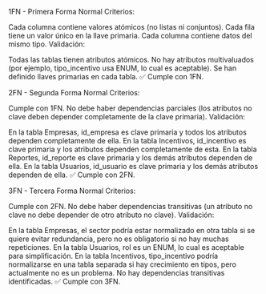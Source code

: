 1FN - Primera Forma Normal
Criterios:

Cada columna contiene valores atómicos (no listas ni conjuntos).
Cada fila tiene un valor único en la llave primaria.
Cada columna contiene datos del mismo tipo.
Validación:

Todas las tablas tienen atributos atómicos.
No hay atributos multivaluados (por ejemplo, tipo_incentivo usa ENUM, lo cual es aceptable).
Se han definido llaves primarias en cada tabla.
✅ Cumple con 1FN.

2FN - Segunda Forma Normal
Criterios:

Cumple con 1FN.
No debe haber dependencias parciales (los atributos no clave deben depender completamente de la clave primaria).
Validación:

En la tabla Empresas, id_empresa es clave primaria y todos los atributos dependen completamente de ella.
En la tabla Incentivos, id_incentivo es clave primaria y los atributos dependen completamente de esta.
En la tabla Reportes, id_reporte es clave primaria y los demás atributos dependen de ella.
En la tabla Usuarios, id_usuario es clave primaria y los demás atributos dependen de ella.
✅ Cumple con 2FN.

3FN - Tercera Forma Normal
Criterios:

Cumple con 2FN.
No debe haber dependencias transitivas (un atributo no clave no debe depender de otro atributo no clave).
Validación:

En la tabla Empresas, el sector podría estar normalizado en otra tabla si se quiere evitar redundancia, pero no es obligatorio si no hay muchas repeticiones.
En la tabla Usuarios, rol es un ENUM, lo cual es aceptable para simplificación.
En la tabla Incentivos, tipo_incentivo podría normalizarse en una tabla separada si hay crecimiento en tipos, pero actualmente no es un problema.
No hay dependencias transitivas identificadas.
✅ Cumple con 3FN.